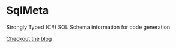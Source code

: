 # SqlMeta
Strongly Typed (C#) SQL Schema information for code generation

[Checkout the blog](http://www.achadwick.com/DeveloperBlog/Result/SqlMeta%20Code%20Generation%20Tool)
